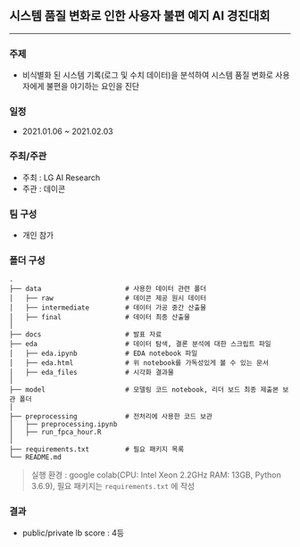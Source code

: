 ## 시스템 품질 변화로 인한 사용자 불편 예지 AI 경진대회
-------------------------------------------------

### 주제
- 비식별화 된 시스템 기록(로그 및 수치 데이터)을 분석하여 시스템 품질 변화로 사용자에게 불편을 야기하는 요인을 진단

### 일정
- 2021.01.06 ~ 2021.02.03

### 주최/주관
- 주최 : LG AI Research
- 주관 : 데이콘

### 팀 구성
- 개인 참가

### 폴더 구성 

    .
    ├── data                     # 사용한 데이터 관련 폴더
    │   ├── raw                  # 데이콘 제공 원시 데이터 
    │   ├── intermediate         # 데이터 가공 중간 산출물 
    │   ├── final                # 데이터 최종 산출물 
    │   
    ├── docs                     # 발표 자료
    ├── eda                      # 데이터 탐색, 결론 분석에 대한 스크립트 파일
    │   ├── eda.ipynb            # EDA notebook 파일 
    │   ├── eda.html             # 위 notebook를 가독성있게 볼 수 있는 문서
    │   ├── eda_files            # 시각화 결과물 
    │
    ├── model                    # 모델링 코드 notebook, 리더 보드 최종 제출본 보관 폴더 
    │
    ├── preprocessing            # 전처리에 사용한 코드 보관
    │   ├── preprocessing.ipynb    
    │   ├── run_fpca_hour.R       
    │
    ├── requirements.txt         # 필요 패키지 목록
    └── README.md               

> 실행 환경 :  google colab(CPU: Intel Xeon 2.2GHz
RAM: 13GB, Python 3.6.9), 필요 패키지는  `requirements.txt` 에 작성


### 결과
- public/private lb score : 4등
